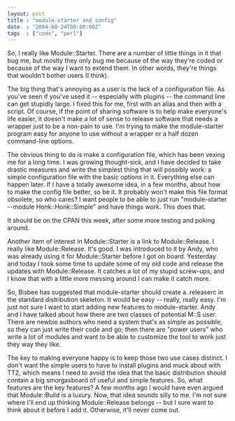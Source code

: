 ```yaml
---
layout: post
title : "module-starter and config"
date  : "2004-08-24T00:00:00Z"
tags  : ["code", "perl"]
---
```

So, I really like Module::Starter.  There are a number of little things in it that bug me, but mostly they only bug me because of the way they're coded or because of the way I want to extend them.  In other words, they're things that wouldn't bother users (I think).

The big thing that's annoying as a user is the lack of a configuration file. As you've seen if you've used it -- especially with plugins -- the command line can get stupidly large.  I fixed this for me, first with an alias and then with a script.  Of course, if the point of sharing software is to help make everyone's life easier, it doesn't make a lot of sense to release software that needs a wrapper just to be a non-pain to use.  I'm trying to make the module-starter program easy for anyone to use without a wrapper or a half dozen command-line options.

The obvious thing to do is make a configuration file, which has been vexing me for a long time.  I was growing thought-sick, and I have decided to take drastic measures and write the simplest thing that will possibly work: a simple configuration file with the basic options in it.  Everything else can happen later.  If I have a totally awesome idea, in a few months, about how to make the config file better, so be it.  It probably won't make this file format obsolete, so who cares?  I want people to be able to just run "module-starter --module Honk::Honk::Simple" and have things work.  This does that.

It should be on the CPAN this week, after some more testing and poking around.

Another item of interest in Module::Starter is a link to Module::Release.  I really like Module::Release.  It's good.  I was introduced to it by Andy, who was already using it for Module::Starter before I got on board.  Yesterday and today I took some time to update some of my old code and release the updates with Module::Release.  It catches a lot of my stupid screw-ups, and I know that with a little more messing around I can make it catch more.

So, Bisbee has suggested that module-starter should create a .releaserc in the standard distribution skeleton.  It would be easy -- really, really easy.  I'm just not sure I want to start adding new features to module-starter.  Andy and I have talked about how there are two classes of potential M::S user.  There are newbie authors who need a system that's as simple as possible, so they can just write their code and go; then there are "power users" who write a lot of modules and want to be able to customize the tool to work just they way they like.

The key to making everyone happy is to keep those two use cases distinct.  I don't want the simple users to have to install plugins and muck about with TT2, which means I need to avoid the idea that the basic distribution should contain a big smorgasboard of useful and simple features.  So, what features are the key features?  A few months ago I would have even argued that Module::Build is a luxury.  Now, that idea sounds silly to me.  I'm not sure where I'll end up thinking Module::Release belongs -- but I sure want to think about it before I add it.  Otherwise, it'll never come out.

